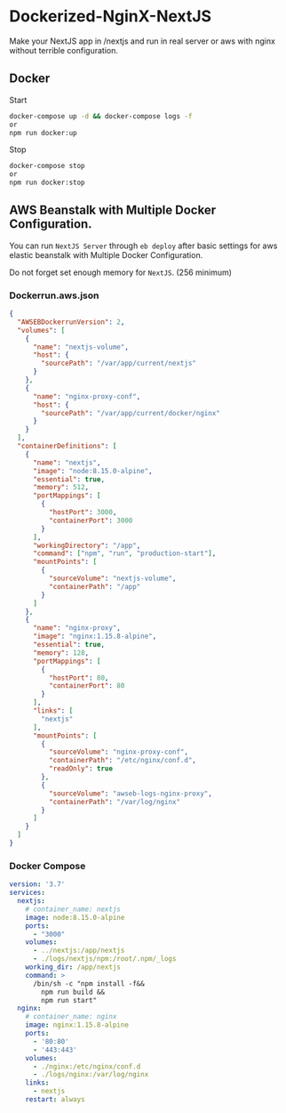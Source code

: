 # Dockerized-NginX-NextJS

Make your NextJS app in /nextjs and run in real server or aws with nginx without terrible configuration.

## Docker

Start

```sh
docker-compose up -d && docker-compose logs -f
or
npm run docker:up
```

Stop

```sh
docker-compose stop
or
npm run docker:stop
```

## AWS Beanstalk with Multiple Docker Configuration.

You can run `NextJS Server` through `eb deploy` after basic settings for aws elastic beanstalk with Multiple Docker Configuration.

Do not forget set enough memory for `NextJS`. (256 minimum)

### Dockerrun.aws.json

```json
{
  "AWSEBDockerrunVersion": 2,
  "volumes": [
    {
      "name": "nextjs-volume",
      "host": {
        "sourcePath": "/var/app/current/nextjs"
      }
    },
    {
      "name": "nginx-proxy-conf",
      "host": {
        "sourcePath": "/var/app/current/docker/nginx"
      }
    }
  ],
  "containerDefinitions": [
    {
      "name": "nextjs",
      "image": "node:8.15.0-alpine",
      "essential": true,
      "memory": 512,
      "portMappings": [
        {
          "hostPort": 3000,
          "containerPort": 3000
        }
      ],
      "workingDirectory": "/app",
      "command": ["npm", "run", "production-start"],
      "mountPoints": [
        {
          "sourceVolume": "nextjs-volume",
          "containerPath": "/app"
        }
      ]
    },
    {
      "name": "nginx-proxy",
      "image": "nginx:1.15.8-alpine",
      "essential": true,
      "memory": 128,
      "portMappings": [
        {
          "hostPort": 80,
          "containerPort": 80
        }
      ],
      "links": [
        "nextjs"
      ],
      "mountPoints": [
        {
          "sourceVolume": "nginx-proxy-conf",
          "containerPath": "/etc/nginx/conf.d",
          "readOnly": true
        },
        {
          "sourceVolume": "awseb-logs-nginx-proxy",
          "containerPath": "/var/log/nginx"
        }
      ]
    }
  ]
}
```

### Docker Compose

```yml
version: '3.7'
services:
  nextjs:
    # container_name: nextjs
    image: node:8.15.0-alpine
    ports:
      - "3000"
    volumes:
      - ../nextjs:/app/nextjs
      - ./logs/nextjs/npm:/root/.npm/_logs
    working_dir: /app/nextjs
    command: >
      /bin/sh -c "npm install -f&&
        npm run build &&
        npm run start"
  nginx:
    # container_name: nginx
    image: nginx:1.15.8-alpine
    ports:
      - '80:80'
      - '443:443'
    volumes:
      - ./nginx:/etc/nginx/conf.d
      - ./logs/nginx:/var/log/nginx
    links:
      - nextjs
    restart: always
```